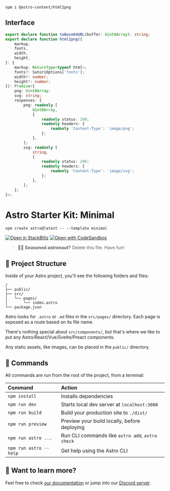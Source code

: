 ```
npm i @astro-content/html2png
```

## Interface

<!--  -->

```ts
export declare function toBase64URL(buffer: Uint8Array): string;
export declare function html2png({
	markup,
	fonts,
	width,
	height,
}: {
	markup: ReturnType<typeof html>;
	fonts?: SatoriOptions['fonts'];
	width?: number;
	height?: number;
}): Promise<{
	png: Uint8Array;
	svg: string;
	responses: {
		png: readonly [
			Uint8Array,
			{
				readonly status: 200;
				readonly headers: {
					readonly 'Content-Type': 'image/png';
				};
			},
		];
		svg: readonly [
			string,
			{
				readonly status: 200;
				readonly headers: {
					readonly 'Content-Type': 'image/svg';
				};
			},
		];
	};
}>;
```

# Astro Starter Kit: Minimal

```
npm create astro@latest -- --template minimal
```

[![Open in StackBlitz](https://developer.stackblitz.com/img/open_in_stackblitz.svg)](https://stackblitz.com/github/withastro/astro/tree/latest/examples/minimal)
[![Open with CodeSandbox](https://assets.codesandbox.io/github/button-edit-lime.svg)](https://codesandbox.io/s/github/withastro/astro/tree/latest/examples/minimal)

> 🧑‍🚀 **Seasoned astronaut?** Delete this file. Have fun!

## 🚀 Project Structure

Inside of your Astro project, you'll see the following folders and files:

```
/
├── public/
├── src/
│   └── pages/
│       └── index.astro
└── package.json
```

Astro looks for `.astro` or `.md` files in the `src/pages/` directory. Each page is exposed as a route based on its file name.

There's nothing special about `src/components/`, but that's where we like to put any Astro/React/Vue/Svelte/Preact components.

Any static assets, like images, can be placed in the `public/` directory.

## 🧞 Commands

All commands are run from the root of the project, from a terminal:

| Command                | Action                                           |
| :--------------------- | :----------------------------------------------- |
| `npm install`          | Installs dependencies                            |
| `npm run dev`          | Starts local dev server at `localhost:3000`      |
| `npm run build`        | Build your production site to `./dist/`          |
| `npm run preview`      | Preview your build locally, before deploying     |
| `npm run astro ...`    | Run CLI commands like `astro add`, `astro check` |
| `npm run astro --help` | Get help using the Astro CLI                     |

## 👀 Want to learn more?

Feel free to check [our documentation](https://docs.astro.build) or jump into our [Discord server](https://astro.build/chat).
